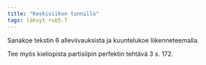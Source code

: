 ```yaml
---
title: "Keskiviikon tunnilla"
tags: läksyt rub5.7
---
```


Sanakoe tekstin 6 alleviivauksista ja kuuntelukoe liikenneteemalla.

Tee myös kieliopista partisiipin perfektin tehtävä 3 s. 172.